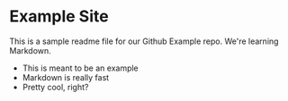 # Example Site

This is a sample readme file for our Github Example repo. We're learning Markdown.

* This is meant to be an example
* Markdown is really fast
* Pretty cool, right?